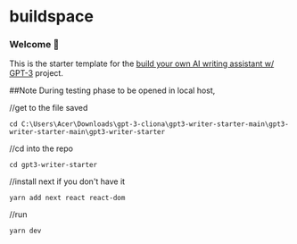 # buildspace 
### Welcome 👋
This is the starter template for the [build your own AI writing assistant w/ GPT-3](https://buildspace.so/builds/ai-writer) project.

##Note
During testing phase to be opened in local host,

//get to the file saved
```
cd C:\Users\Acer\Downloads\gpt-3-cliona\gpt3-writer-starter-main\gpt3-writer-starter-main\gpt3-writer-starter
```
//cd into the repo
```
cd gpt3-writer-starter
```
//install next if you don't have it
```
yarn add next react react-dom
```
//run
```
yarn dev
```

